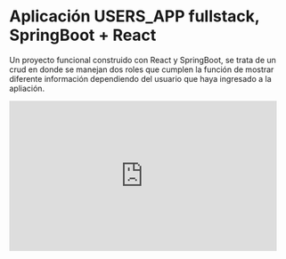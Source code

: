 # Aplicación USERS_APP fullstack, SpringBoot + React

Un proyecto funcional construido con React y SpringBoot, se trata de un crud en donde se manejan dos roles que cumplen la función de mostrar diferente información dependiendo del usuario que haya ingresado a la apliación.


<iframe src=https://github.com/Mr-Machine98/USERS_APP/blob/main/video_demostrativo/2024-03-19%2011-43-37.mp4" width="480" height="270" frameBorder="0" class="giphy-embed" allowFullScreen></iframe>

